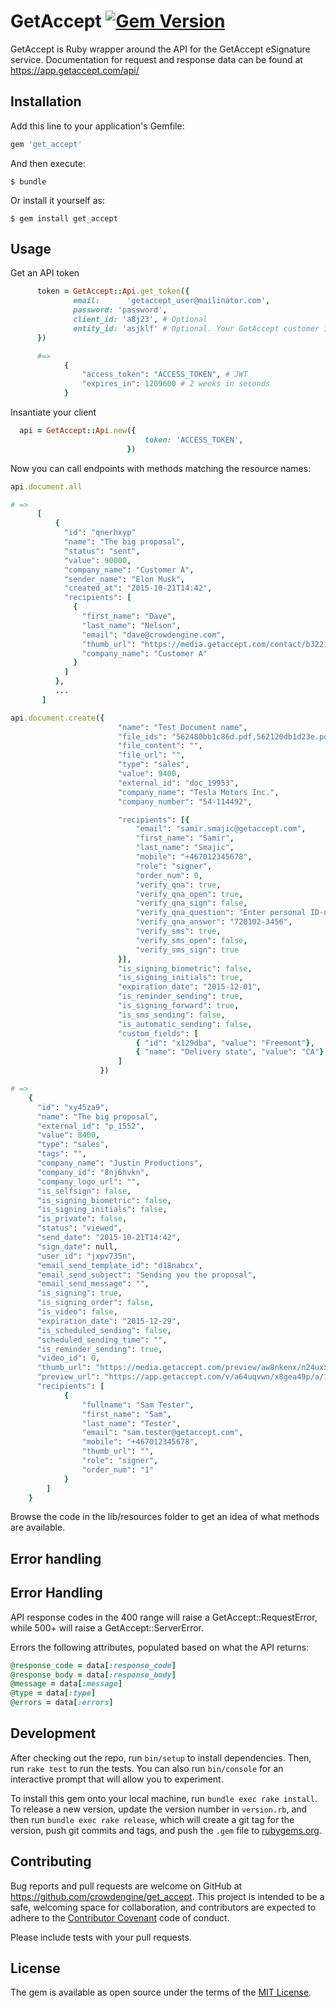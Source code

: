 # GetAccept [![Gem Version](https://badge.fury.io/rb/get_accept.svg)](https://badge.fury.io/rb/get_accept)

GetAccept is Ruby wrapper around the API for the GetAccept eSignature service. Documentation for request and response data can be found at https://app.getaccept.com/api/


## Installation

Add this line to your application's Gemfile:

```ruby
gem 'get_accept'
```

And then execute:

    $ bundle

Or install it yourself as:

    $ gem install get_accept

## Usage

Get an API token

```ruby
      token = GetAccept::Api.get_token({
              email: 	  'getaccept_user@mailinator.com',
              password: 'password',
              client_id: 'a8j23', # Optional
              entity_id: 'asjklf' # Optional. Your GetAccept customer id. Useful if ou belong to multiple organizations using GetAccept.
      })

      #=> 	
            {
          	    "access_token": "ACCESS_TOKEN", # JWT
          	    "expires_in": 1209600 # 2 weeks in seconds
          	}

```

Insantiate your client

```ruby
  api = GetAccept::Api.new({
                        	  token: 'ACCESS_TOKEN',
                          })
```

Now you can call endpoints with methods matching the resource names:

```ruby
api.document.all

# =>   
      [
          {
      	    "id": "qnerhxyp"
      	    "name": "The big proposal",
      	    "status": "sent",
      	    "value": 90000,
      	    "company_name": "Customer A",
      	    "sender_name": "Elon Musk",
      	    "created_at": "2015-10-21T14:42",
      	    "recipients": [
      	      {
      	        "first_name": "Dave",
      	        "last_name": "Nelson",
      	        "email": "dave@crowdengine.com",
      	        "thumb_url": "https://media.getaccept.com/contact/b3221e55cd0d1c7e6bdf45fa4aa0a259.png",
      	        "company_name": "Customer A"
      	      }
      	    ]
      	  },
      	  ...
       ]
```

```ruby
api.document.create({
                  		"name": "Test Document name",
                  		"file_ids": "562480bb1c86d.pdf,562120db1d23e.pdf",
                  		"file_content": "",
                  		"file_url": "",
                  		"type": "sales",
                  		"value": 9400,
                  		"external_id": "doc_19953",
                  		"company_name": "Tesla Motors Inc.",
                  		"company_number": "54-114492",

                  		"recipients": [{
                  			"email": "samir.smajic@getaccept.com",
                  			"first_name": "Samir",
                  			"last_name": "Smajic",
                  			"mobile": "+467012345678",
                  			"role": "signer",
                  			"order_num": 0,
                  			"verify_qna": true,
                  			"verify_qna_open": true,
                  			"verify_qna_sign": false,
                  			"verify_qna_question": "Enter personal ID-number",
                  			"verify_qna_answer": "720102-3456",
                  			"verify_sms": true,
                  			"verify_sms_open": false,
                  			"verify_sms_sign": true
                  		}],
                  		"is_signing_biometric": false,
                  		"is_signing_initials": true,
                  		"expiration_date": "2015-12-01",
                  		"is_reminder_sending": true,
                  		"is_signing_forward": true,
                  		"is_sms_sending": false,
                  		"is_automatic_sending": false,
                  		"custom_fields": [
                  			{ "id": "x129dba", "value": "Freemont"},
                  			{ "name": "Delivery state", "value": "CA"}
                  		]
                  	})

# =>
    {
  	  "id": "xy45za9",
  	  "name": "The big proposal",
  	  "external_id": "p_1552",
  	  "value": 8400,
  	  "type": "sales",
  	  "tags": "",
  	  "company_name": "Justin Productions",
  	  "company_id": "8nj6hvkn",
  	  "company_logo_url": "",
  	  "is_selfsign": false,
  	  "is_signing_biometric": false,
  	  "is_signing_initials": false,
  	  "is_private": false,
  	  "status": "viewed",
  	  "send_date": "2015-10-21T14:42",
  	  "sign_date": null,
  	  "user_id": "jxpv735n",
  	  "email_send_template_id": "d18nabcx",
  	  "email_send_subject": "Sending you the proposal",
  	  "email_send_message": "",
  	  "is_signing": true,
  	  "is_signing_order": false,
  	  "is_video": false,
  	  "expiration_date": "2015-12-29",
  	  "is_scheduled_sending": false,
  	  "scheduled_sending_time": "",
  	  "is_reminder_sending": true,
  	  "video_id": 0,
  	  "thumb_url": "https://media.getaccept.com/preview/aw8nkenx/n24uxxwn.png",
  	  "preview_url": "https://app.getaccept.com/v/a64uqvwn/x8gea49p/a/12f87050ec8f3d8a2e12b4569",
  	  "recipients": [
  	        {
  	            "fullname": "Sam Tester",
  	            "first_name": "Sam",
  	            "last_name": "Tester",
  	            "email": "sam.tester@getaccept.com",
  	            "mobile": "+467012345678",
  	            "thumb_url": "",
  	            "role": "signer",
  	            "order_num": "1"
  	        }
  	    ]
  	}
```

Browse the code in the lib/resources folder to get an idea of what methods are available.

## Error handling

## Error Handling
API response codes in the 400 range will raise a GetAccept::RequestError, while 500+ will raise a GetAccept::ServerError.

Errors the following attributes, populated based on what the API returns:

```ruby
@response_code = data[:response_code]
@response_body = data[:response_body]
@message = data[:message]
@type = data[:type]
@errors = data[:errors]
```

## Development

After checking out the repo, run `bin/setup` to install dependencies. Then, run `rake test` to run the tests. You can also run `bin/console` for an interactive prompt that will allow you to experiment.

To install this gem onto your local machine, run `bundle exec rake install`. To release a new version, update the version number in `version.rb`, and then run `bundle exec rake release`, which will create a git tag for the version, push git commits and tags, and push the `.gem` file to [rubygems.org](https://rubygems.org).

## Contributing

Bug reports and pull requests are welcome on GitHub at https://github.com/crowdengine/get_accept. This project is intended to be a safe, welcoming space for collaboration, and contributors are expected to adhere to the [Contributor Covenant](http://contributor-covenant.org) code of conduct.

Please include tests with your pull requests.


## License

The gem is available as open source under the terms of the [MIT License](http://opensource.org/licenses/MIT).

